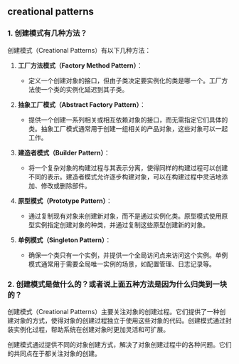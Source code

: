 ## creational patterns

### 1. 创建模式有几种方法？
创建模式（Creational Patterns）有以下几种方法：

1. **工厂方法模式（Factory Method Pattern）**：
   - 定义一个创建对象的接口，但由子类决定要实例化的类是哪一个。工厂方法使一个类的实例化延迟到其子类。

2. **抽象工厂模式（Abstract Factory Pattern）**：
   - 提供一个创建一系列相关或相互依赖对象的接口，而无需指定它们具体的类。抽象工厂模式通常用于创建一组相关的产品对象，这些对象可以一起工作。

3. **建造者模式（Builder Pattern）**：
   - 将一个复杂对象的构建过程与其表示分离，使得同样的构建过程可以创建不同的表示。建造者模式允许逐步构建对象，可以在构建过程中灵活地添加、修改或删除部件。

4. **原型模式（Prototype Pattern）**：
   - 通过复制现有对象来创建新对象，而不是通过实例化类。原型模式使用原型实例指定创建对象的种类，并通过复制这些原型创建新的对象。

5. **单例模式（Singleton Pattern）**：
   - 确保一个类只有一个实例，并提供一个全局访问点来访问这个实例。单例模式通常用于需要全局唯一实例的场景，如配置管理、日志记录等。


### 2. 创建模式是做什么的？或者说上面五种方法是因为什么归类到一块的？

创建模式（Creational Patterns）主要关注对象的创建过程。它们提供了一种创建对象的方式，使得对象的创建过程独立于使用这些对象的代码。创建模式通过封装实例化过程，帮助系统在创建对象时更加灵活和可扩展。

创建模式通过提供不同的对象创建方式，解决了对象创建过程中的各种问题。它们的共同点在于都关注对象的创建。

